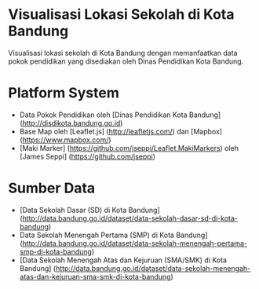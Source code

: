 # Visualisasi Lokasi Sekolah di Kota Bandung
Visualisasi lokasi sekolah di Kota Bandung dengan memanfaatkan data pokok pendidikan yang disediakan oleh Dinas Pendidikan Kota Bandung.

# Platform System
- Data Pokok Pendidikan oleh [Dinas Pendidikan Kota Bandung] (http://disdikota.bandung.go.id)
- Base Map oleh [Leaflet.js] (http://leafletjs.com/) dan [Mapbox] (https://www.mapbox.com/)
- [Maki Marker] (https://github.com/jseppi/Leaflet.MakiMarkers) oleh [James Seppi] (https://github.com/jseppi)

# Sumber Data
- [Data Sekolah Dasar (SD) di Kota Bandung] (http://data.bandung.go.id/dataset/data-sekolah-dasar-sd-di-kota-bandung)
- Data Sekolah Menengah Pertama (SMP) di Kota Bandung] (http://data.bandung.go.id/dataset/data-sekolah-menengah-pertama-smp-di-kota-bandung)
- [Data Sekolah Menengah Atas dan Kejuruan (SMA/SMK) di Kota Bandung] (http://data.bandung.go.id/dataset/data-sekolah-menengah-atas-dan-kejuruan-sma-smk-di-kota-bandung)